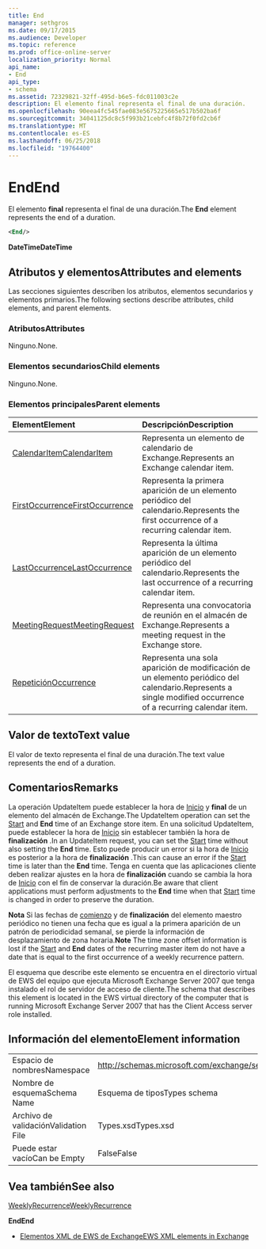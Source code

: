 ```yaml
---
title: End
manager: sethgros
ms.date: 09/17/2015
ms.audience: Developer
ms.topic: reference
ms.prod: office-online-server
localization_priority: Normal
api_name:
- End
api_type:
- schema
ms.assetid: 72329821-32ff-495d-b6e5-fdc011003c2e
description: El elemento final representa el final de una duración.
ms.openlocfilehash: 90eea4fc545fae083e5675225665e517b502ba6f
ms.sourcegitcommit: 34041125dc8c5f993b21cebfc4f8b72f0fd2cb6f
ms.translationtype: MT
ms.contentlocale: es-ES
ms.lasthandoff: 06/25/2018
ms.locfileid: "19764400"
---
```

# <a name="end"></a><span data-ttu-id="44f5c-103">End</span><span class="sxs-lookup"><span data-stu-id="44f5c-103">End</span></span>

<span data-ttu-id="44f5c-104">El elemento **final** representa el final de una duración.</span><span class="sxs-lookup"><span data-stu-id="44f5c-104">The **End** element represents the end of a duration.</span></span> 
  
```xml
<End/>
```

 <span data-ttu-id="44f5c-105">**DateTime**</span><span class="sxs-lookup"><span data-stu-id="44f5c-105">**DateTime**</span></span>
## <a name="attributes-and-elements"></a><span data-ttu-id="44f5c-106">Atributos y elementos</span><span class="sxs-lookup"><span data-stu-id="44f5c-106">Attributes and elements</span></span>

<span data-ttu-id="44f5c-107">Las secciones siguientes describen los atributos, elementos secundarios y elementos primarios.</span><span class="sxs-lookup"><span data-stu-id="44f5c-107">The following sections describe attributes, child elements, and parent elements.</span></span>
  
### <a name="attributes"></a><span data-ttu-id="44f5c-108">Atributos</span><span class="sxs-lookup"><span data-stu-id="44f5c-108">Attributes</span></span>

<span data-ttu-id="44f5c-109">Ninguno.</span><span class="sxs-lookup"><span data-stu-id="44f5c-109">None.</span></span>
  
### <a name="child-elements"></a><span data-ttu-id="44f5c-110">Elementos secundarios</span><span class="sxs-lookup"><span data-stu-id="44f5c-110">Child elements</span></span>

<span data-ttu-id="44f5c-111">Ninguno.</span><span class="sxs-lookup"><span data-stu-id="44f5c-111">None.</span></span>
  
### <a name="parent-elements"></a><span data-ttu-id="44f5c-112">Elementos principales</span><span class="sxs-lookup"><span data-stu-id="44f5c-112">Parent elements</span></span>

|<span data-ttu-id="44f5c-113">**Element**</span><span class="sxs-lookup"><span data-stu-id="44f5c-113">**Element**</span></span>|<span data-ttu-id="44f5c-114">**Descripción**</span><span class="sxs-lookup"><span data-stu-id="44f5c-114">**Description**</span></span>|
|:-----|:-----|
|[<span data-ttu-id="44f5c-115">CalendarItem</span><span class="sxs-lookup"><span data-stu-id="44f5c-115">CalendarItem</span></span>](calendaritem.md) <br/> |<span data-ttu-id="44f5c-116">Representa un elemento de calendario de Exchange.</span><span class="sxs-lookup"><span data-stu-id="44f5c-116">Represents an Exchange calendar item.</span></span>  <br/> |
|[<span data-ttu-id="44f5c-117">FirstOccurrence</span><span class="sxs-lookup"><span data-stu-id="44f5c-117">FirstOccurrence</span></span>](firstoccurrence.md) <br/> |<span data-ttu-id="44f5c-118">Representa la primera aparición de un elemento periódico del calendario.</span><span class="sxs-lookup"><span data-stu-id="44f5c-118">Represents the first occurrence of a recurring calendar item.</span></span>  <br/> |
|[<span data-ttu-id="44f5c-119">LastOccurrence</span><span class="sxs-lookup"><span data-stu-id="44f5c-119">LastOccurrence</span></span>](lastoccurrence.md) <br/> |<span data-ttu-id="44f5c-120">Representa la última aparición de un elemento periódico del calendario.</span><span class="sxs-lookup"><span data-stu-id="44f5c-120">Represents the last occurrence of a recurring calendar item.</span></span>  <br/> |
|[<span data-ttu-id="44f5c-121">MeetingRequest</span><span class="sxs-lookup"><span data-stu-id="44f5c-121">MeetingRequest</span></span>](meetingrequest.md) <br/> |<span data-ttu-id="44f5c-122">Representa una convocatoria de reunión en el almacén de Exchange.</span><span class="sxs-lookup"><span data-stu-id="44f5c-122">Represents a meeting request in the Exchange store.</span></span>  <br/> |
|[<span data-ttu-id="44f5c-123">Repetición</span><span class="sxs-lookup"><span data-stu-id="44f5c-123">Occurrence</span></span>](occurrence.md) <br/> |<span data-ttu-id="44f5c-124">Representa una sola aparición de modificación de un elemento periódico del calendario.</span><span class="sxs-lookup"><span data-stu-id="44f5c-124">Represents a single modified occurrence of a recurring calendar item.</span></span>  <br/> |
   
## <a name="text-value"></a><span data-ttu-id="44f5c-125">Valor de texto</span><span class="sxs-lookup"><span data-stu-id="44f5c-125">Text value</span></span>

<span data-ttu-id="44f5c-126">El valor de texto representa el final de una duración.</span><span class="sxs-lookup"><span data-stu-id="44f5c-126">The text value represents the end of a duration.</span></span>
  
## <a name="remarks"></a><span data-ttu-id="44f5c-127">Comentarios</span><span class="sxs-lookup"><span data-stu-id="44f5c-127">Remarks</span></span>

<span data-ttu-id="44f5c-128">La operación UpdateItem puede establecer la hora de [Inicio](start.md) y **final** de un elemento del almacén de Exchange.</span><span class="sxs-lookup"><span data-stu-id="44f5c-128">The UpdateItem operation can set the [Start](start.md) and **End** time of an Exchange store item.</span></span> <span data-ttu-id="44f5c-129">En una solicitud UpdateItem, puede establecer la hora de [Inicio](start.md) sin establecer también la hora de **finalización** .</span><span class="sxs-lookup"><span data-stu-id="44f5c-129">In an UpdateItem request, you can set the [Start](start.md) time without also setting the **End** time.</span></span> <span data-ttu-id="44f5c-130">Esto puede producir un error si la hora de [Inicio](start.md) es posterior a la hora de **finalización** .</span><span class="sxs-lookup"><span data-stu-id="44f5c-130">This can cause an error if the [Start](start.md) time is later than the **End** time.</span></span> <span data-ttu-id="44f5c-131">Tenga en cuenta que las aplicaciones cliente deben realizar ajustes en la hora de **finalización** cuando se cambia la hora de [Inicio](start.md) con el fin de conservar la duración.</span><span class="sxs-lookup"><span data-stu-id="44f5c-131">Be aware that client applications must perform adjustments to the **End** time when that [Start](start.md) time is changed in order to preserve the duration.</span></span> 
  
 <span data-ttu-id="44f5c-132">**Nota** Si las fechas de [comienzo](start.md) y de **finalización** del elemento maestro periódico no tienen una fecha que es igual a la primera aparición de un patrón de periodicidad semanal, se pierde la información de desplazamiento de zona horaria.</span><span class="sxs-lookup"><span data-stu-id="44f5c-132">**Note** The time zone offset information is lost if the [Start](start.md) and **End** dates of the recurring master item do not have a date that is equal to the first occurrence of a weekly recurrence pattern.</span></span> 
  
<span data-ttu-id="44f5c-133">El esquema que describe este elemento se encuentra en el directorio virtual de EWS del equipo que ejecuta Microsoft Exchange Server 2007 que tenga instalado el rol de servidor de acceso de cliente.</span><span class="sxs-lookup"><span data-stu-id="44f5c-133">The schema that describes this element is located in the EWS virtual directory of the computer that is running Microsoft Exchange Server 2007 that has the Client Access server role installed.</span></span>
  
## <a name="element-information"></a><span data-ttu-id="44f5c-134">Información del elemento</span><span class="sxs-lookup"><span data-stu-id="44f5c-134">Element information</span></span>

|||
|:-----|:-----|
|<span data-ttu-id="44f5c-135">Espacio de nombres</span><span class="sxs-lookup"><span data-stu-id="44f5c-135">Namespace</span></span>  <br/> |http://schemas.microsoft.com/exchange/services/2006/types  <br/> |
|<span data-ttu-id="44f5c-136">Nombre de esquema</span><span class="sxs-lookup"><span data-stu-id="44f5c-136">Schema Name</span></span>  <br/> |<span data-ttu-id="44f5c-137">Esquema de tipos</span><span class="sxs-lookup"><span data-stu-id="44f5c-137">Types schema</span></span>  <br/> |
|<span data-ttu-id="44f5c-138">Archivo de validación</span><span class="sxs-lookup"><span data-stu-id="44f5c-138">Validation File</span></span>  <br/> |<span data-ttu-id="44f5c-139">Types.xsd</span><span class="sxs-lookup"><span data-stu-id="44f5c-139">Types.xsd</span></span>  <br/> |
|<span data-ttu-id="44f5c-140">Puede estar vacío</span><span class="sxs-lookup"><span data-stu-id="44f5c-140">Can be Empty</span></span>  <br/> |<span data-ttu-id="44f5c-141">False</span><span class="sxs-lookup"><span data-stu-id="44f5c-141">False</span></span>  <br/> |
   
## <a name="see-also"></a><span data-ttu-id="44f5c-142">Vea también</span><span class="sxs-lookup"><span data-stu-id="44f5c-142">See also</span></span>



[<span data-ttu-id="44f5c-143">WeeklyRecurrence</span><span class="sxs-lookup"><span data-stu-id="44f5c-143">WeeklyRecurrence</span></span>](weeklyrecurrence.md)
  
 <span data-ttu-id="44f5c-144">**End**</span><span class="sxs-lookup"><span data-stu-id="44f5c-144">**End**</span></span>


- [<span data-ttu-id="44f5c-145">Elementos XML de EWS de Exchange</span><span class="sxs-lookup"><span data-stu-id="44f5c-145">EWS XML elements in Exchange</span></span>](ews-xml-elements-in-exchange.md)

